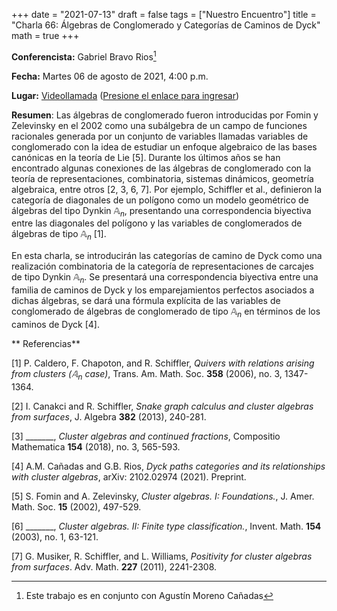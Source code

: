 +++
date      = "2021-07-13"
draft     = false
tags      = ["Nuestro Encuentro"]
title     = "Charla 66: Álgebras de Conglomerado y Categorías de Caminos de Dyck"
math      = true
+++

**Conferencista:**  Gabriel Bravo Rios[^1]

**Fecha:** Martes 06 de agosto de 2021, 4:00 p.m.

**Lugar:** [Videollamada](https://meet.google.com/izy-pzig-pbf)  ([Presione el enlace para ingresar](https://meet.google.com/izy-pzig-pbf))

**Resumen**: Las álgebras de conglomerado fueron introducidas por Fomin y Zelevinsky en el 2002 como una subálgebra de un campo de funciones racionales generada por un conjunto de variables llamadas variables de conglomerado con la idea de estudiar un enfoque algebraico de las bases canónicas en la teoría de Lie [5]. Durante los últimos años se han encontrado algunas conexiones de las álgebras de conglomerado con la teoría de representaciones, combinatoria, sistemas dinámicos, geometría algebraica, entre otros [2, 3, 6, 7]. Por ejemplo, Schiffler et al., definieron la categoría de diagonales de un polígono como un modelo geométrico de álgebras del tipo Dynkin $\mathbb{A}_n$, presentando una correspondencia biyectiva entre las diagonales del polígono y las variables de conglomerados de álgebras de tipo $\mathbb{A}_n$ [1].

En esta charla, se introducirán las categorías de camino de Dyck como una realización combinatoria de la categoría de representaciones de carcajes de tipo Dynkin $\mathbb{A}_n$. Se presentará una correspondencia biyectiva entre una familia de caminos de Dyck y los emparejamientos perfectos asociados a dichas álgebras, se dará una fórmula explícita de las variables de conglomerado de álgebras de conglomerado de tipo $\mathbb{A}_n$ en términos de los caminos de Dyck [4].

[^1]: Este trabajo es en conjunto con Agustín Moreno Cañadas


** Referencias**

[1] P. Caldero, F. Chapoton, and R. Schiffler, *Quivers with relations arising from clusters ($\mathbb{A}_n$ case)*, Trans. Am. Math. Soc. **358** (2006), no. 3, 1347-1364.

[2] I. Canakci and R. Schiffler, *Snake graph calculus and cluster algebras from surfaces*, J. Algebra **382** (2013), 240-281.

[3] _______, *Cluster algebras and continued fractions*, Compositio Mathematica **154** (2018), no. 3, 565-593.

[4] A.M. Cañadas and G.B. Rios, *Dyck paths categories and its relationships with cluster algebras*, arXiv: 2102.02974 (2021). Preprint.

[5] S. Fomin and A. Zelevinsky, *Cluster algebras. I: Foundations.*, J. Amer. Math. Soc. **15** (2002), 497-529.

[6] _______, *Cluster algebras. II: Finite type classification.*, Invent. Math. **154** (2003), no. 1, 63-121.

[7] G. Musiker, R. Schiffler, and L. Williams, *Positivity for cluster algebras from surfaces*. Adv. Math. **227** (2011), 2241-2308.

